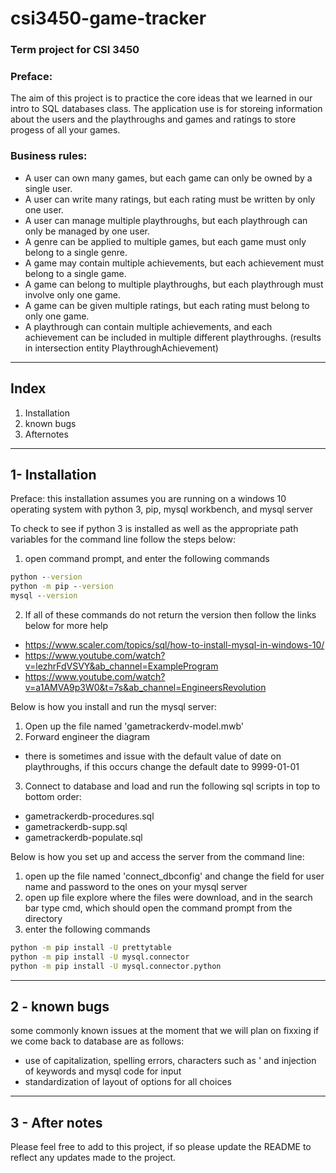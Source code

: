 # csi3450-game-tracker
### Term project for CSI 3450

### Preface:
The aim of this project is to practice the core ideas that we learned in our intro to SQL databases class. The application use is for storeing information about the users and the playthroughs and games and ratings to store progess of all your games.

### Business rules:
- A user can own many games, but each game can only be owned by a single user. 
- A user can write many ratings, but each rating must be written by only one user.
- A user can manage multiple playthroughs, but each playthrough can only be managed by one user.
- A genre can be applied to multiple games, but each game must only belong to a single genre.
- A game may contain multiple achievements, but each achievement must belong to a single game.
- A game can belong to multiple playthroughs, but each playthrough must involve only one game.
- A game can be given multiple ratings, but each rating must belong to only one game.
- A playthrough can contain multiple achievements, and each achievement can be included in multiple different playthroughs. (results in intersection entity PlaythroughAchievement)

__________
## Index
1. Installation
2. known bugs
3. Afternotes
__________
## 1- Installation

Preface: this installation assumes you are running on a windows 10 operating system with python 3, pip, mysql workbench, and mysql server

To check to see if python 3 is installed as well as the appropriate path variables for the command line follow the steps below:
1. open command prompt, and enter the following commands
 ```cmd
 python --version
 python -m pip --version
 mysql --version
 ```
2. If all of these commands do not return the version then follow the links below for more help
 - https://www.scaler.com/topics/sql/how-to-install-mysql-in-windows-10/
 - https://www.youtube.com/watch?v=lezhrFdVSVY&ab_channel=ExampleProgram
 - https://www.youtube.com/watch?v=a1AMVA9p3W0&t=7s&ab_channel=EngineersRevolution


Below is how you install and run the mysql server:
1. Open up the file named 'gametrackerdv-model.mwb' 
2. Forward engineer the diagram 
 - there is sometimes and issue with the default value of date on playthroughs, if this occurs change the default date to 9999-01-01
3. Connect to database and load and run the following sql scripts in top to bottom order:
 - gametrackerdb-procedures.sql
 - gametrackerdb-supp.sql
 - gametrackerdb-populate.sql

Below is how you set up and access the server from the command line:
1. open up the file named 'connect_dbconfig' and change the field for user name and password to the ones on your mysql server
2. open up file explore where the files were download, and in the search bar type cmd, which should open the command prompt from the directory
3. enter the following commands
```cmd
python -m pip install -U prettytable
python -m pip install -U mysql.connector
python -m pip install -U mysql.connector.python
```

___________________
## 2 - known bugs

some commonly known issues at the moment that we will plan on fixxing if we come back to database are as follows:
- use of capitalization, spelling errors, characters such as ' and injection of keywords and mysql code for input
- standardization of layout of options for all choices

__________________
## 3 - After notes 

Please feel free to add to this project, if so please update the README to reflect any updates made to the project. 









